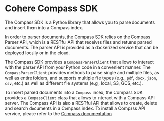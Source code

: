 # Cohere Compass SDK 

The Compass SDK is a Python library that allows you to parse documents and insert them into a Compass index.

In order to parser documents, the Compass SDK relies on the Compass Parser API, which is a RESTful API that
receives files and returns parsed documents. The parser API is provided as a dockerized service that can be
deployed locally or in the cloud.

The Compass SDK provides a `CompassParserClient` that allows to interact with the parser API from your
Python code in a convenient manner. The `CompassParserClient` provides methods to parse single and multiple
files, as well as entire folders, and supports multiple file types (e.g., `pdf`, `docx`, `json`, `csv`, etc.) as well
as different file systems (e.g., local, S3, GCS, etc.).

To insert parsed documents into a `Compass` index, the Compass SDK provides a `CompassClient` class that
allows to interact with a Compass API server. The Compass API is also a RESTful API that allows to create,
delete and search documents in a Compass index. To install a Compass API service, please refer to the
[Compass documentation](https://github.com/cohere-ai/compass)
